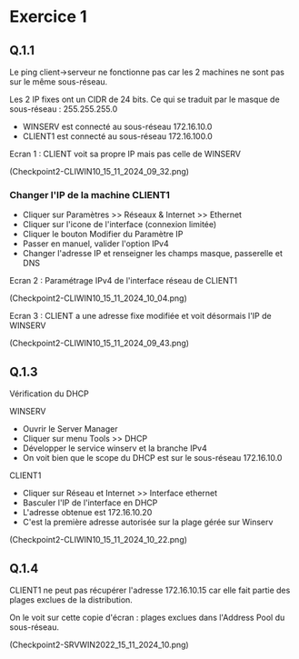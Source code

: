 # Exercice 1


## Q.1.1

Le ping client->serveur ne fonctionne pas car les 2 machines ne sont pas sur le même sous-réseau.

Les 2 IP fixes ont un CIDR de 24 bits. Ce qui se traduit par le masque de sous-réseau : 255.255.255.0

- WINSERV est connecté au sous-réseau 172.16.10.0
- CLIENT1 est connecté au sous-réseau 172.16.100.0

Ecran 1 : CLIENT voit sa propre IP mais pas celle de WINSERV

(Checkpoint2-CLIWIN10_15_11_2024_09_32.png)

### Changer l'IP de la machine CLIENT1

- Cliquer sur Paramètres >> Réseaux & Internet >> Ethernet
- Cliquer sur l'icone de l'interface (connexion limitée)
- Cliquer le bouton Modifier du Paramètre IP
- Passer en manuel, valider l'option IPv4
- Changer l'adresse IP et renseigner les champs masque, passerelle et DNS

Ecran 2 : Paramétrage IPv4 de l'interface réseau de CLIENT1

(Checkpoint2-CLIWIN10_15_11_2024_10_04.png)

Ecran 3 : CLIENT a une adresse fixe modifiée et voit désormais l'IP de WINSERV

(Checkpoint2-CLIWIN10_15_11_2024_09_43.png)

## Q.1.3

Vérification du DHCP

WINSERV
- Ouvrir le Server Manager
- Cliquer sur menu Tools >> DHCP
- Développer le service winserv et la branche IPv4
- On voit bien que le scope du DHCP est sur le sous-réseau 172.16.10.0

CLIENT1
- Cliquer sur Réseau et Internet >> Interface ethernet
- Basculer l'IP de l'interface en DHCP
- L'adresse obtenue est 172.16.10.20
- C'est la première adresse autorisée sur la plage gérée sur Winserv

(Checkpoint2-CLIWIN10_15_11_2024_10_22.png)

## Q.1.4

CLIENT1 ne peut pas récupérer l'adresse 172.16.10.15 car elle fait partie des plages exclues de la distribution.

On le voit sur cette copie d'écran : plages exclues dans l'Address Pool du sous-réseau.

(Checkpoint2-SRVWIN2022_15_11_2024_10.png)


